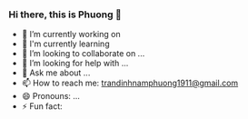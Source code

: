 ### Hi there, this is Phuong 👋 
- 🔭 I’m currently working on 
- 🌱 I'm currently learning
- 👯 I’m looking to collaborate on ...
- 🤔 I’m looking for help with ...
- 💬 Ask me about ...
- 📫 How to reach me: trandinhnamphuong1911@gmail.com
- 😄 Pronouns: ...
- ⚡ Fun fact:
<!--
**phuongtran19/phuongtran19** is a ✨ _special_ ✨ repository because its `README.md` (this file) appears on your GitHub profile.

Here are some ideas to get you started:

- 🔭 I’m currently working on a cool side project
- 🌱 I'm currently learning
- 👯 I’m looking to collaborate on ...
- 🤔 I’m looking for help with ...
- 💬 Ask me about ...
- 📫 How to reach me: trandinhnamphuong1911@gmail.com
- 😄 Pronouns: ...
- ⚡ Fun fact: 


